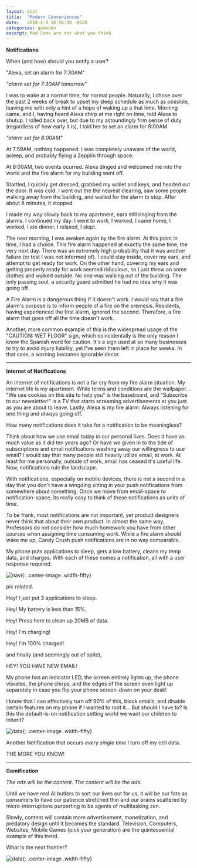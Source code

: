 ```yaml
---
layout: post
title:  "Modern Conveniences"
date:   2018-1-4 16:58:38 -0500
categories: gamedev
excerpt: Mod Cons are not what you think
---
```


**Notifications**

When (and how) should you notify a user?

"Alexa, set an alarm for 7:30AM"

*"alarm set for 7:30AM tomorrow"*

I was to wake at a normal time, for normal people. Naturally, I chose over the past 2 weeks of break to upset my sleep schedule as much as possible, leaving me with only a hint of a hope of waking up a that time. Morning came, and I, having heard Alexa chirp at me right on time, told Alexa to shutup. I rolled back over, but due to my astoundingly firm sense of duty (regardless of how early it is), I told her to set an alarm for 8:00AM.

*"alarm set for 8:00AM"*

At 7:59AM, nothing happened. I was completely unaware of the world, asleep, and probably flying a Zepplin through space.

At 8:00AM, two events ocurred. Alexa dinged and welcomed me into the world and the fire alarm for my building went off.

Startled, I quickly get dressed, grabbed my wallet and keys, and headed out the door. It was cold. I went out the the nearest clearing, saw some people walking away from the building, and waited for the alarm to stop. After about 8 minutes, it stopped.

I made my way slowly back to my apartment, ears still ringing from the alarms. I continued my day: I went to work, I worked, I came home, I worked, I ate dinner, I relaxed, I slept.

The next morning, I was awaken again by the fire alarm. At this point in time, I had a choice. This fire alarm happened at exactly the same time, the very next day. There was an extremely high probability that it was another failure (or test I was not informed of). I could stay inside, cover my ears, and attempt to get ready for work. On the other hand, covering my ears and getting properly ready for work seemed ridiculous, so I just threw on some clothes and walked outside. No one was walking out of the building. The only passing soul, a security guard admitted he had no idea why it was going off.

A Fire Alarm is a dangerous thing if it doesn't work.
I would say that a fire alarm's purpose is to inform people of a fire on the premesis. Residents, having experienced the first alarm, ignored the second. Therefore, a fire alarm that goes off all the time doesn't work.

Another, more common example of this is the widespread usage of the "CAUTION: WET FLOOR" sign, which coincidentally is the only reason I know the Spanish word for caution. It's a sign used at so many businesses to try to avoid injury liability, yet I've seen them left in place for weeks. In that case, a warning becomes ignorable decor.

---


**Internet of Notifications**

An internet of notifications is not a far cry from my fire alarm situation. My internet life is my apartment. While terms and conditions are the wallpaper... "We use cookies on this site to help you" is the baseboard, and "Subscribe to our newsletter!" is a TV that starts screaming advertisements at you just as you are about to leave. Lastly, Alexa is my fire alarm: Always listening for one thing and *always* going off.

How many notifications does it take for a notification to be meaningless?

Think about how we use email today in our personal lives. Does it have as much value as it did ten years ago? Or have we given in to the tide of subscriptions and email notifications washing away our willingness to use email?
I would say that many people still heavily utilize email, at work. At least for me personally, outside of work, email has ceased it's useful life. Now, notifications rule the landscape.

With notifications, especially on mobile devices, there is not a second in a day that you don't have a wingding sitting in your push notifications from somewhere about something. Once we move from email-space to notification-space, its really easy to think of these notifications as units of time.  

To be frank, most notifications are not important, yet product designers never think that about their own product. In almost the same way, Professors do not consider how much homework you have from other courses when assigning time consuming work. While a fire alarm should wake me up, Candy Crush push notifications are in no way comparable.

My phone puts applications to sleep, gets a low battery, cleans my temp data, and charges. With each of these comes a notification, all with a user response required.

![navi]({{site.url}}/assets/gamedev/navi.jpg){: .center-image .width-fifty}

pic related.

Hey! I just put 3 applications to sleep.

Hey! My battery is less than 15%.

Hey! Press here to clean up 20MB of data.

Hey! I'm charging!

Hey! I'm 100% charged!

and finally (and seemingly out of spite),

HEY! YOU HAVE NEW EMAIL!

My phone has an indicator LED, the screen entirely lights up, the phone vibrates, the phone chirps, and the edges of the screen even light up separately in case you flip your phone screen-down on your desk!

I know that I can effectively turn off 90% of this, block emails, and disable certain features on my phone if I wanted to root it... But should I have to? Is this the default-is-on notification setting world we want our children to inherit?

![data]({{site.url}}/assets/gamedev/data_not.png){: .center-image .width-fifty}

Another Notification that occurs *every single time* I turn off my cell data.

THE MORE YOU KNOW!


---


**Gamification**

*The ads will be the content.
The content will be the ads.*

Until we have real AI butlers to sort our lives out for us, it will be our fate as consumers to have our patience stretched thin and our brains scattered by micro-interruptions purporting to be agents of multitasking zen.

Slowly, content will contain more advertisement, monetization, and predatory design until it becomes the standard. Television, Computers, Websites, Mobile Games (pick your generation) are the quintessential example of this trend.

What is the next frontier?


![data]({{site.url}}/assets/gamedev/spider.png){: .center-image .width-fifty}

